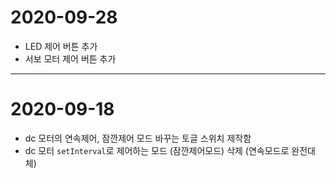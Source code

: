 # 2020-09-28

- LED 제어 버튼 추가
- 서보 모터 제어 버튼 추가

---

# 2020-09-18

- dc 모터의 연속제어, 잠깐제어 모드 바꾸는 토글 스위치 제작함
- dc 모터 `setInterval`로 제어하는 모드 (잠깐제어모드) 삭제 (연속모드로 완전대체)